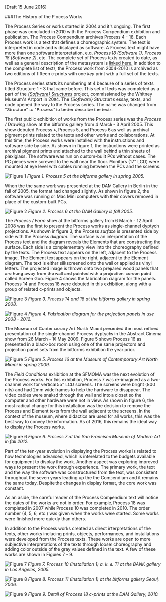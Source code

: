 [Draft 15 June 2016]

###The History of the Process Works

The Process Series or works started in 2004 and it's ongoing. The first phase was concluded in 2010 with the Process Compendium exhibition and publication. The Process Compendium archives Process 4 - 18. Each Process work is a text that defines a choreographic system. The text is interpreted in code and is displayed as software. A Process text might have more than one software interpretation, e.g. _Process 18 (Software 1)_, _Process 18 (Software 2)_, etc. The complete set of Process texts created to date, as well as a general description of the metasystem is [linked here.](./ProcessCompendium.md) In addition to the complete list of texts, the Process work from 2004-2010 is archived as two editions of fifteen c-prints with one _key_ print with a full set of the texts. 

The Process series starts its numbering at 4 because of a series of texts titled Structure 1 - 3 that came before. This set of texts was completed as a part of the [_{Software} Structures_](http://artport.whitney.org/commissions/softwarestructures/) project, commissioned by the Whitney Museum's Artport in 2004. The _{Software} Structures_ essay, texts, and code opened the way to the Process series. The name was changed from "Structure" to "Process" to better describe the texts. 

The first public exhibition of works from the Process series was the _Process / Drawing_ show at the bitforms gallery from 4 March - 3 April 2005. This show debuted Process 4, Process 5, and Process 6 as well as archival pigment prints related to the texts and other works and collaborations. At this time, the Process works were installed with the instructions and software side by side. As shown in figure 1, the instructions were printed as archival pigment prints and attached to the wall behind a thin sheets of plexiglass. The software was run on custom-built PCs without cases. The PC pieces were screwed to the wall near the floor. Monitors (17" LCD) were mounted at eye level with cables running between the PCs and the screens.

![Figure 1](https://github.com/REAS/studio/blob/master/images/process-history/2005-bitforms.jpg "Figure 1")
_Figure 1. Process 5 at the bitforms gallery in spring 2005._

When the the same work was presented at the DAM Gallery in Berlin in the fall of 2005, the format had changed slightly. As shown in figure 2, the software was running on Mac Mini computers with their covers removed in place of the custom-built PCs. 

![Figure 2](https://github.com/REAS/studio/blob/master/images/process-history/2005-DAM.jpg "Figure 2")
_Figure 2. Process 6 at the DAM Gallery in fall 2005._

The _Process / Form_ show at the bitforms gallery from 6 March - 12 April 2008 was the first to present the Process works as single-channel dyptych projections. As shown in figure 3, the Process _surface_ is presented side by side with the Process _diagram_. The surface is an interpretation of the Process text and the diagram reveals the Elements that are constructing the surface. Each side is a complementary view into the choreography defined by the texts. The Process text appears on the left, adjacent to the Process image. The Element text appears on the right, adjacent to the Element diagram. The text is either silkscreened onto the wall or applied as vinyl letters. The projected image is thrown onto two prepared wood panels that are hung away from the wall and painted with a projection-screen paint called Screen Goo. Figure 4 shows the fabrication diagram for the panels. Process 14 and Process 18 were debuted in this exhibition, along with a group of related c-prints and objects. 

![Figure 3](https://github.com/REAS/studio/blob/master/images/process-history/2008-bitforms.jpg "Figure 3")
_Figure 3. Process 14 and 18 at the bitforms gallery in spring 2008._

![Figure 4](https://github.com/REAS/studio/blob/master/images/process-history/2008-panels.png "Figure 4")
_Figure 4. Fabrication diagram for the projection panels in use 2008 - 2012._

The Museum of Contemporary Art North Miami presented the most refined presentation of the single-channel Process dyptychs in the Abstract Cinema show from 26 March - 10 May 2009. Figure 5 shows Process 16 as presented in a black-box room using one of the same projectors and projection panel sets from the bitforms exhibition the year prior. 

![Figure 5](https://github.com/REAS/studio/blob/master/images/process-history/2009-miami.jpg "Figure 5")
_Figure 5. Process 16 at the Museum of Contemporary Art North Miami in spring 2009._

The _Field Conditions_ exhibition at the SFMOMA was the next evolution of the Process works. For this exhibition, Process 7 was re-imagined as a two-channel work for vertical 55" LCD screens. The screens were bright (800 nits) and had 2mm wide frames to help the hardware to disappear. The video cables were snaked through the wall and into a closet so the computer and other hardware were not in view. As shown in figure 6, the most radical change for this installation was the decision to remove the Process and Element texts from the wall adjacent to the screens. In the context of the museum, where didactics are used for all works, this was the best way to convey the information. As of 2016, this remains the ideal way to display the Process works.

![Figure 6](https://github.com/REAS/studio/blob/master/images/process-history/2012-sfmoma.jpg "Figure 6")
_Figure 6. Process 7 at the San Francisco Museum of Modern Art in fall 2012._

Part of the ten-year evolution in displaying the Process works is related to how technologies advanced, which is interelated to the budgets available for equipment to display the work. Another aspect was exploring improved ways to present the work through experience. The primary work, the text and the way the software was constructured from the text, was consistent throughout the seven years leading up the the Compendium and it remains the same today. Despite the changes in display format, the core work was constant.

As an aside, the careful reader of the Process Compendium text will notice the dates of the works are not in order. For example, Process 18 was completed in 2007 while Process 10 was completed in 2010. The order number (4, 5, 6, etc.) was given when the works were started. Some works were finished more quickly than others.

In addition to the Process works created as direct interpretations of the texts, other works including prints, objects, performances, and installations were developed from the Process texts. These works are open to more subjective interpretations of the texts through looser choreography and adding color outside of the gray values defined in the text. A few of these works are shown in Figures 7 - 9.

![Figure 7](https://github.com/REAS/studio/blob/master/images/process-history/2005-bank.jpg "Figure 7")
_Figure 7. Process 10 (Installation 1) a. k. a. TI at the BANK gallery in Los Angeles, 2005._

![Figure 8](https://github.com/REAS/studio/blob/master/images/process-history/2006-seoul.jpg "Figure 8")
_Figure 8. Process 11 (Installation 1) at the bitforms gallery Seoul, 2006._

![Figure 9](https://github.com/REAS/studio/blob/master/images/process-history/2010-DAM.jpg "Figure 9")
_Figure 9. Detail of Process 18 c-prints at the DAM Gallery, 2010._


